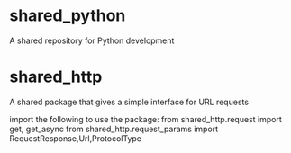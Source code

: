# shared_python
A shared repository for Python development

# shared_http
A shared package that gives a simple interface for URL requests

import the following to use the package:
    from shared_http.request import get, get_async
    from shared_http.request_params import RequestResponse,Url,ProtocolType
